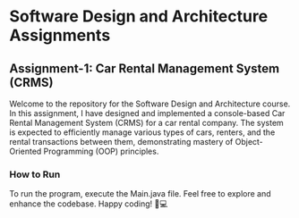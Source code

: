 # Software Design and Architecture Assignments

## Assignment-1: Car Rental Management System (CRMS)
Welcome to the repository for the Software Design and Architecture course. In this assignment, I have designed and implemented a console-based Car Rental Management System (CRMS) for a car rental company. The system is expected to efficiently manage various types of cars, renters, and the rental transactions between them, demonstrating mastery of Object-Oriented Programming (OOP) principles.

### How to Run
To run the program, execute the Main.java file.
Feel free to explore and enhance the codebase. Happy coding! 🚗💻
